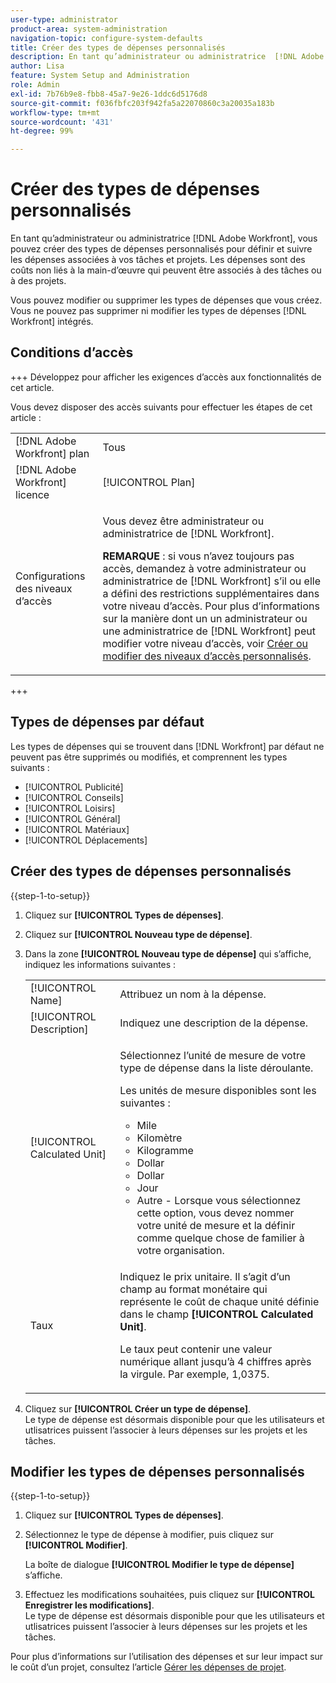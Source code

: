 ```yaml
---
user-type: administrator
product-area: system-administration
navigation-topic: configure-system-defaults
title: Créer des types de dépenses personnalisés
description: En tant qu’administrateur ou administratrice  [!DNL Adobe Workfront] , vous pouvez créer des types de dépenses personnalisés pour définir et suivre les dépenses associées à vos tâches et projets. Les dépenses sont des coûts non liés à la main-d’œuvre qui peuvent être associés à des tâches ou à des projets.
author: Lisa
feature: System Setup and Administration
role: Admin
exl-id: 7b76b9e8-fbb8-45a7-9e26-1ddc6d5176d8
source-git-commit: f036fbfc203f942fa5a22070860c3a20035a183b
workflow-type: tm+mt
source-wordcount: '431'
ht-degree: 99%

---
```


# Créer des types de dépenses personnalisés

<!--**DON'T DELETE, DRAFT OR HIDE THIS ARTICLE. IT IS LINKED TO THE PRODUCT THROUGH THE CONTEXT SENSITIVE HELP LINKS.-->

En tant qu’administrateur ou administratrice [!DNL Adobe Workfront], vous pouvez créer des types de dépenses personnalisés pour définir et suivre les dépenses associées à vos tâches et projets. Les dépenses sont des coûts non liés à la main-d’œuvre qui peuvent être associés à des tâches ou à des projets.

Vous pouvez modifier ou supprimer les types de dépenses que vous créez. Vous ne pouvez pas supprimer ni modifier les types de dépenses [!DNL Workfront] intégrés.

## Conditions d’accès

+++ Développez pour afficher les exigences d’accès aux fonctionnalités de cet article.

Vous devez disposer des accès suivants pour effectuer les étapes de cet article :

<table style="table-layout:auto"> 
 <col> 
 <col> 
 <tbody> 
  <tr> 
   <td role="rowheader">[!DNL Adobe Workfront] plan</td> 
   <td>Tous</td> 
  </tr> 
  <tr> 
   <td role="rowheader">[!DNL Adobe Workfront] licence</td> 
   <td>[!UICONTROL Plan]</td> 
  </tr> 
  <tr> 
   <td role="rowheader">Configurations des niveaux d’accès</td> 
   <td> <p>Vous devez être administrateur ou administratrice de [!DNL Workfront].</p> <p><b>REMARQUE</b> : si vous n’avez toujours pas accès, demandez à votre administrateur ou administratrice de [!DNL Workfront] s’il ou elle a défini des restrictions supplémentaires dans votre niveau d’accès. Pour plus d’informations sur la manière dont un un administrateur ou une administratrice de [!DNL Workfront] peut modifier votre niveau d’accès, voir <a href="../../../administration-and-setup/add-users/configure-and-grant-access/create-modify-access-levels.md" class="MCXref xref">Créer ou modifier des niveaux d’accès personnalisés</a>.</p> </td> 
  </tr> 
 </tbody> 
</table>

+++

## Types de dépenses par défaut

Les types de dépenses qui se trouvent dans [!DNL Workfront] par défaut ne peuvent pas être supprimés ou modifiés, et comprennent les types suivants :

* [!UICONTROL Publicité]
* [!UICONTROL Conseils]
* [!UICONTROL Loisirs]
* [!UICONTROL Général]
* [!UICONTROL Matériaux]
* [!UICONTROL Déplacements]

## Créer des types de dépenses personnalisés

{{step-1-to-setup}}

1. Cliquez sur **[!UICONTROL Types de dépenses]**.
1. Cliquez sur **[!UICONTROL Nouveau type de dépense]**.
1. Dans la zone **[!UICONTROL Nouveau type de dépense]** qui s’affiche, indiquez les informations suivantes :

   <table style="table-layout:auto"> 
    <col> 
    <col> 
    <tbody> 
     <tr> 
      <td role="rowheader">[!UICONTROL Name]</td> 
      <td>Attribuez un nom à la dépense.</td> 
     </tr> 
     <tr> 
      <td role="rowheader">[!UICONTROL Description]</td> 
      <td>Indiquez une description de la dépense.</td> 
     </tr> 
     <tr> 
      <td role="rowheader">[!UICONTROL Calculated Unit]</td> 
      <td> <p>Sélectionnez l’unité de mesure de votre type de dépense dans la liste déroulante.</p> <p>Les unités de mesure disponibles sont les suivantes :</p> 
       <ul> 
        <li>Mile</li> 
        <li>Kilomètre</li> 
        <li>Kilogramme</li> 
        <li>Dollar</li> 
        <li>Dollar</li> 
        <li>Jour</li> 
        <li>Autre - Lorsque vous sélectionnez cette option, vous devez nommer votre unité de mesure et la définir comme quelque chose de familier à votre organisation.</li> 
       </ul> </td> 
     </tr> 
     <tr> 
      <td role="rowheader">Taux</td> 
      <td> <p>Indiquez le prix unitaire. Il s’agit d’un champ au format monétaire qui représente le coût de chaque unité définie dans le champ <strong>[!UICONTROL Calculated Unit]</strong>. </p> <p>Le taux peut contenir une valeur numérique allant jusqu’à 4 chiffres après la virgule. Par exemple, 1,0375.</p> </td> 
     </tr> 
    </tbody> 
   </table>

1. Cliquez sur **[!UICONTROL Créer un type de dépense]**.\
   Le type de dépense est désormais disponible pour que les utilisateurs et utlisatrices puissent l’associer à leurs dépenses sur les projets et les tâches.

## Modifier les types de dépenses personnalisés

{{step-1-to-setup}}

1. Cliquez sur **[!UICONTROL Types de dépenses]**.
1. Sélectionnez le type de dépense à modifier, puis cliquez sur **[!UICONTROL Modifier]**.

   La boîte de dialogue **[!UICONTROL Modifier le type de dépense]** s’affiche.

1. Effectuez les modifications souhaitées, puis cliquez sur **[!UICONTROL Enregistrer les modifications]**.\
   Le type de dépense est désormais disponible pour que les utilisateurs et utlisatrices puissent l’associer à leurs dépenses sur les projets et les tâches.

Pour plus d’informations sur l’utilisation des dépenses et sur leur impact sur le coût d’un projet, consultez l’article [Gérer les dépenses de projet](../../../manage-work/projects/project-finances/manage-project-expenses.md).

